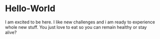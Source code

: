 # Hello-World
I am excited to be here. I like new challenges and i am ready to experience whole new stuff. You just love to eat so you can remain healthy or stay alive?
